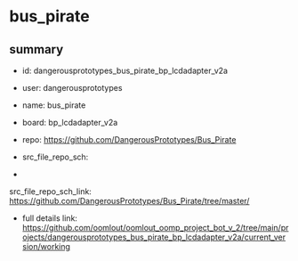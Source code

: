 # bus_pirate
 
## summary 
* id: dangerousprototypes_bus_pirate_bp_lcdadapter_v2a
* user: dangerousprototypes
* name: bus_pirate
* board: bp_lcdadapter_v2a
* repo: https://github.com/DangerousPrototypes/Bus_Pirate



* src_file_repo_sch: 
*
 src_file_repo_sch_link: https://github.com/DangerousPrototypes/Bus_Pirate/tree/master/
* full details link: https://github.com/oomlout/oomlout_oomp_project_bot_v_2/tree/main/projects/dangerousprototypes_bus_pirate_bp_lcdadapter_v2a/current_version/working  






